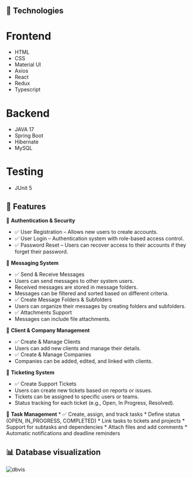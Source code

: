 ## 🚀 Technologies

# Frontend

* HTML
* CSS
* Material UI
* Axios
* React
* Redux
* Typescript

# Backend

* JAVA 17
* Spring Boot
* Hibernate
* MySQL

# Testing

* JUnit 5

## 🎯 Features

🔐 **Authentication & Security**
 * ✅ User Registration – Allows new users to create accounts.
 * ✅ User Login – Authentication system with role-based access control.
 * ✅ Password Reset – Users can recover access to their accounts if they forget their password.

📩 **Messaging System**
 * ✅ Send & Receive Messages
 * Users can send messages to other system users.
 * Received messages are stored in message folders.
 * Messages can be filtered and sorted based on different criteria.
 * ✅ Create Message Folders & Subfolders
 * Users can organize their messages by creating folders and subfolders.
 * ✅ Attachments Support
 * Messages can include file attachments.

 👥 **Client & Company Management**
 * ✅ Create & Manage Clients
 * Users can add new clients and manage their details.
 * ✅ Create & Manage Companies
 * Companies can be added, edited, and linked with clients.

 🎫 **Ticketing System**
 * ✅ Create Support Tickets
 * Users can create new tickets based on reports or issues.
 * Tickets can be assigned to specific users or teams.
 * Status tracking for each ticket (e.g., Open, In Progress, Resolved).

 📌 **Task Management**
	*	✅ Create, assign, and track tasks
	* Define status (OPEN, IN_PROGRESS, COMPLETED)
	* Link tasks to tickets and projects
	*	Support for subtasks and dependencies
	*	Attach files and add comments
	*	Automatic notifications and deadline reminders  

## 📊 Database visualization

![dbvis](https://github.com/user-attachments/assets/f2374339-b80d-4ec0-bb67-317eae92269e)

 
 
 



